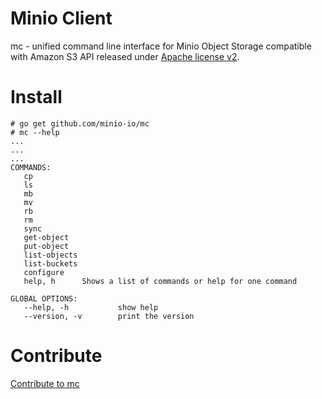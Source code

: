 # Minio Client

mc - unified command line interface for Minio Object Storage compatible with Amazon S3 API released under [Apache license v2](./LICENSE).

# Install

```
# go get github.com/minio-io/mc
# mc --help
...
...
...
COMMANDS:
   cp
   ls
   mb
   mv
   rb
   rm
   sync
   get-object
   put-object
   list-objects
   list-buckets
   configure
   help, h      Shows a list of commands or help for one command

GLOBAL OPTIONS:
   --help, -h           show help
   --version, -v        print the version
```

# Contribute

[Contribute to mc](./CONTRIBUTING.md)
